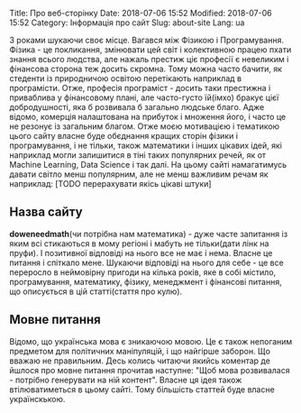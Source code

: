 Title: Про веб-сторінку
Date: 2018-07-06 15:52
Modified: 2018-07-06 15:52
Category: Інформація про сайт
Slug: about-site
Lang: ua

З роками шукаючи своє місце. Вагався між Фізикою і Програмування. Фізика - це покликання, змінювати цей світ і колективною працею пхати знання всього людства, але нажаль престиж ціє професії є невеликим і фінансова сторона теж досить скромна. Тому можна часто бачити, як стеденти із природничою освітою перетікають наприклад в програмісти. Отже, професія програміст - досить таки престижна і приваблива у фінансовому плані, але часто-густо їй(імхо) бракує цієї добродушності, яка б розвивала б загально людське благо. Адже відомо, комерція налаштована на прибуток і множення його, і часто це не резонує із загальним благом. Отже моєю мотивацією і тематикою цього сайту власне буде обєднання кращих сторін фізики і програмування, і не тільки, також математики і інших цікавих ідей, які наприклад могли залишитися в тіні таких популярних речей, як от Machine Learning, Data Science i так далі. На цьому сайті намагатимусь давати світло менш популярним, але не менш важливим речам як наприклад: [TODO перерахувати якісь цікаві штуки]


## Назва сайту

**doweneedmath**(чи потрібна нам математика) - дуже часте запитання із яким всі стикаються в мому регіоні і мабуть не тільки(дати лінк на пруфи). І позитивної відповіді на нього все не має і нема. Власне це питання і спіткало мене. Шукаючи відповіді на нього для себе - це все переросло в неймовірну пригоди на кілька років, яке в собі містило, програмування, математику, фізику, менеджмент і фінансові питання, що описується в цій статті(стаття про кулю).

## Мовне питання

Відомо, що українська мова є зникаючою мовою. Це є також непоганим предметом для політичних маніпуляцій, і що найгірше заборон. Що вважаю не правильним. Десь колись читаючи якийсь коментар де йшлося про мовне питання прочитав наступне: "Щоб мова розвивалася - потрібно генерувати на ній контент". Власне ця ідея також втілюватиметься в цьому сайті. Тому більшість статтей буде власне українскькою.

